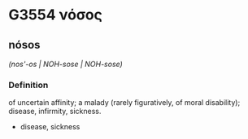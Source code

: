 # G3554 νόσος

## nósos

_(nos'-os | NOH-sose | NOH-sose)_

### Definition

of uncertain affinity; a malady (rarely figuratively, of moral disability); disease, infirmity, sickness.

- disease, sickness

